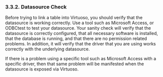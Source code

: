 <div id="dsnchk" class="section">

<div class="titlepage">

<div>

<div>

### 3.3.2. Datasource Check

</div>

</div>

</div>

Before trying to link a table into Virtuoso, you should verify that the
datasource is working correctly. Use a tool such as Microsoft Access, or
ODBCtest to test your datasource. Your sanity check will verify that the
datasource is correctly configured, that all necessary software is
installed, that the database is running, and that there are no
permission related problems. In addition, it will verify that the driver
that you are using works correctly with the underlying datasource.

If there is a problem using a specific tool such as Microsoft Access
with a specific driver, then that same problem will be manifested when
the datasource is exposed via Virtuoso.

</div>
